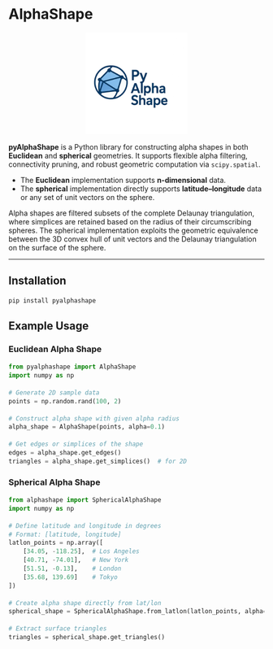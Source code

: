 # AlphaShape

<p align="center">
  <img src="logo.png" alt="AlphaShape Logo" width="200"/>
</p>


**pyAlphaShape** is a Python library for constructing alpha shapes in both  
**Euclidean** and **spherical** geometries. It supports flexible alpha filtering,  
connectivity pruning, and robust geometric computation via `scipy.spatial`.

- The **Euclidean** implementation supports **n-dimensional** data.
- The **spherical** implementation directly supports **latitude–longitude** data or any set of unit vectors on the sphere.

Alpha shapes are filtered subsets of the complete Delaunay triangulation, where simplices are retained based on the radius of their circumscribing spheres. The spherical implementation exploits the geometric equivalence between the 3D convex hull of unit vectors and the Delaunay triangulation on the surface of the sphere.

---
## Installation

```bash
pip install pyalphashape
```

## Example Usage

### Euclidean Alpha Shape

```python
from pyalphashape import AlphaShape
import numpy as np

# Generate 2D sample data
points = np.random.rand(100, 2)

# Construct alpha shape with given alpha radius
alpha_shape = AlphaShape(points, alpha=0.1)

# Get edges or simplices of the shape
edges = alpha_shape.get_edges()
triangles = alpha_shape.get_simplices()  # for 2D
```

### Spherical Alpha Shape
```python
from alphashape import SphericalAlphaShape
import numpy as np

# Define latitude and longitude in degrees
# Format: [latitude, longitude]
latlon_points = np.array([
    [34.05, -118.25],  # Los Angeles
    [40.71, -74.01],   # New York
    [51.51, -0.13],    # London
    [35.68, 139.69]    # Tokyo
])

# Create alpha shape directly from lat/lon
spherical_shape = SphericalAlphaShape.from_latlon(latlon_points, alpha=0.5)

# Extract surface triangles
triangles = spherical_shape.get_triangles()
```